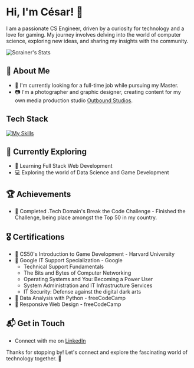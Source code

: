 # Hi, I'm César! 👋

I am a passionate CS Engineer, driven by a curiosity for technology and a love for gaming. My journey involves delving into the world of computer science, exploring new ideas, and sharing my insights with the community.

![Scrainer's Stats](https://github-readme-stats.vercel.app/api?username=Scrainer&theme=vue-dark&show_icons=true&hide_border=true&count_private=true)

## 🚀 About Me

- 🔭 I'm currently looking for a full-time job while pursuing my Master.
- 📷 I'm a photographer and graphic designer, creating content for my own media production studio [Outbound Studios](https://outbound-studios.com/).

<!--
## My Articles
- [JavaScript Engine and Runtime Explained](https://www.freecodecamp.org/news/javascript-engine-and-runtime-explained/)
-->

## Tech Stack
[![My Skills](https://skillicons.dev/icons?i=js,html,css,wasm)](https://skillicons.dev)

## 🌱 Currently Exploring

- 🚀 Learning Full Stack Web Development
- 💻 Exploring the world of Data Science and Game Development

## 🏆 Achievements

- 🌟 Completed .Tech Domain's Break the Code Challenge - Finished the Challenge, being place amongst the Top 50 in my country.

## 🎖 Certifications

- 📜 CS50's Introduction to Game Development - Harvard University
- 📜 Google IT Support Specialization - Google
  - Technical Support Fundamentals
  - The Bits and Bytes of Computer Networking
  - Operating Systems and You: Becoming a Power User
  - System Administration and IT Infrastructure Services
  - IT Security: Defense against the digital dark arts
- 📜 Data Analysis with Python - freeCodeCamp
- 📜 Responsive Web Design - freeCodeCamp

## 📬 Get in Touch

- Connect with me on [LinkedIn](https://www.linkedin.com/in/cesarcarlier/)

Thanks for stopping by! Let's connect and explore the fascinating world of technology together. 🚀



<!--

Here are some ideas to get you started:

- 🔭 I’m currently working on ...
- 🌱 I’m currently learning ...
- 👯 I’m looking to collaborate on ...
- 🤔 I’m looking for help with ...
- 💬 Ask me about ...
- 📫 How to reach me: ...
- 😄 Pronouns: ...
- ⚡ Fun fact: ...
-->
